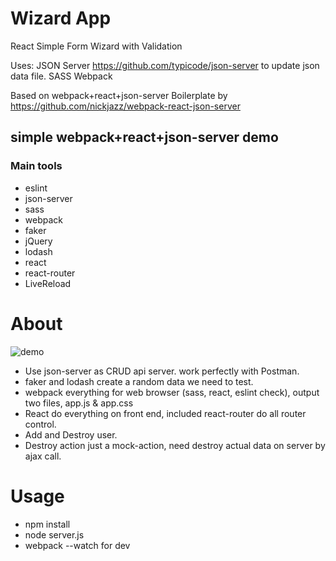 # Wizard App
React Simple Form Wizard with Validation


Uses:
JSON Server https://github.com/typicode/json-server to update json data file.
SASS
Webpack



Based on webpack+react+json-server Boilerplate by 
https://github.com/nickjazz/webpack-react-json-server




## simple webpack+react+json-server demo

### Main tools
* eslint
* json-server
* sass
* webpack
* faker
* jQuery
* lodash
* react
* react-router
* LiveReload

About
====================
![demo](http://i.imgur.com/Nw2ecNG.png)

- Use json-server as CRUD api server. work perfectly with Postman.
- faker and lodash create a random data we need to test.
- webpack everything for web browser (sass, react, eslint check), output two files, app.js & app.css
- React do everything on front end, included react-router do all router control.
- Add and Destroy user.
- Destroy action just a mock-action, need destroy actual data on server by ajax call.

Usage
====================
* npm install
* node server.js
* webpack --watch for dev
